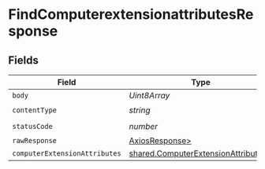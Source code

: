 # FindComputerextensionattributesResponse


## Fields

| Field                                                                                      | Type                                                                                       | Required                                                                                   | Description                                                                                |
| ------------------------------------------------------------------------------------------ | ------------------------------------------------------------------------------------------ | ------------------------------------------------------------------------------------------ | ------------------------------------------------------------------------------------------ |
| `body`                                                                                     | *Uint8Array*                                                                               | :heavy_minus_sign:                                                                         | N/A                                                                                        |
| `contentType`                                                                              | *string*                                                                                   | :heavy_check_mark:                                                                         | N/A                                                                                        |
| `statusCode`                                                                               | *number*                                                                                   | :heavy_check_mark:                                                                         | N/A                                                                                        |
| `rawResponse`                                                                              | [AxiosResponse>](https://axios-http.com/docs/res_schema)                                   | :heavy_minus_sign:                                                                         | N/A                                                                                        |
| `computerExtensionAttributes`                                                              | [shared.ComputerExtensionAttributes](../../models/shared/computerextensionattributes.md)[] | :heavy_minus_sign:                                                                         | OK                                                                                         |